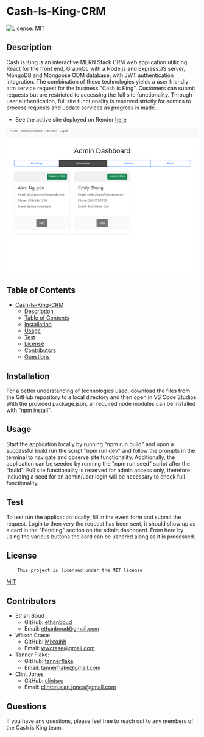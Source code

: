 # Cash-Is-King-CRM
![License: MIT](https://img.shields.io/badge/License-MIT-yellow.svg)

## Description
Cash is King is an interactive MERN Stack CRM web application utilizing React for the front end, GraphQL with a Node.js and Express.JS server, MongoDB and Mongoose ODM database, with JWT authentication integration. The combination of these technologies yields a user friendly atm service request for the business "Cash is King". Customers can submit requests but are restricted to accessing the full site functionality. Through user authentication, full site functionality is reserved strictly for admins to process requests and update services as progress is made.
* See the active site deployed on Render [here](https://cash-is-king-crm.onrender.com/)
  
![Cash Is King CRM screenshot](/client/src/assets/images/screenshot.png)

## Table of Contents
- [Cash-Is-King-CRM](#cash-is-king-crm)
  - [Description](#description)
  - [Table of Contents](#table-of-contents)
  - [Installation](#installation)
  - [Usage](#usage)
  - [Test](#test)
  - [License](#license)
  - [Contributors](#contributors)
  - [Questions](#questions)

## Installation
For a better understanding of technologies used, download the files from the GitHub repository to a local directory and then open in VS Code Studios. With the provided package.json, all required node modules can be installed with "npm install". 

## Usage
Start the application locally by running "npm run build" and upon a successful build run the script "npm run dev" and follow the prompts in the terminal to navigate and observe site functionality. Additionally, the application can be seeded by running the "npm run seed" script after the "build". Full site functionality is reserved for admin access only, therefore including a seed for an admin/user login will be necessary to check full functionality.

## Test
To test run the application locally, fill in the event form and submit the request. Login to then very the request has been sent, it should show up as a card in the "Pending" section on the admin dashboard. From here by using the various buttons the card can be ushered along as it is processed.

## License
        This project is licensed under the MIT license.
[MIT](https://opensource.org/licenses/MIT)
    
## Contributors
- Ethan Boud
  - GitHub: [ethanboud](https://github.com/ethanboud)
  - Email: ethanboud@gmail.com
- Wilson Crase:
  - GitHub: [Mixxuhh](https://github.com/Mixxuhh)
  - Email: wwcrase@gmail.com
- Tanner Flake:
  - GitHub: [tannerflake](https://github.com/tannerflake)
  - Email: tannerflake@gmail.com
- Clint Jones
  - GitHub: [clintsrc](https://github.com/clintsrc)
  - Email: clinton.alan.jones@gmail.com

## Questions
If you have any questions, please feel free to reach out to any members of the Cash is King team.